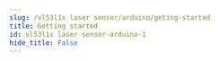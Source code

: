 ```yaml
---
slug: /vl53l1x laser sensor/arduino/geting-started 
title: Getting started
id: vl53l1x laser sensor-arduino-1 
hide_title: False
---
```

